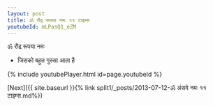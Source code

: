 ```yaml
---
layout: post
title: ॐ रौद्र रूपया नमः ११ टाइम्स
youtubeId: mLPasQ1_eZM
---
```

 
 
 ॐ रौद्र रूपया नमः  
 
 -  जिसको बहुत गुस्सा आता है 
 
  
 
  
 
 
 
 
 
 


{% include youtubePlayer.html id=page.youtubeId %}
 
[Next]({{ site.baseurl }}{% link  split1/_posts/2013-07-12-ॐ अंसवे नमः ११ टाइम्स.md%})
 
